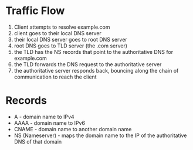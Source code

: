 # Traffic Flow
1. Client attempts to resolve example.com
2. client goes to their local DNS server
3. their local DNS server goes to root DNS server
4. root DNS goes to TLD server (the .com server)
5. the TLD has the NS records that point to the authoritative DNS for example.com
6. the TLD forwards the DNS request to the authoritative server
7. the authoritative server responds back, bouncing along the chain of communication to reach the client

# Records
- A - domain name to IPv4
- AAAA - domain name to IPv6
- CNAME - domain name to another domain name
- NS (Nameserver) - maps the domain name to the IP of the authoritative DNS of that domain 
